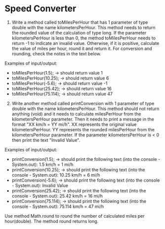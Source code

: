 # Speed Converter
1. Write a method called toMilesPerHour that has 1 parameter of type double with the name kilometersPerHour. This method needs to return the rounded value of the calculation of type long.
If the parameter kilometersPerHour is less than 0, the method toMilesPerHour needs to return -1 to indicate an invalid value.
Otherwise, if it is positive, calculate the value of miles per hour, round it and return it. For conversion and rounding, check the notes in the text below.

Examples of input/output:
 - toMilesPerHour(1.5); → should return value 1
 - toMilesPerHour(10.25); → should return value 6
 - toMilesPerHour(-5.6); → should return value -1
 - toMilesPerHour(25.42); → should return value 16
 - toMilesPerHour(75.114); → should return value 47

2. Write another method called printConversion with 1 parameter of type double with the name kilometersPerHour.
This method should not return anything (void) and it needs to calculate milesPerHour from the kilometersPerHour parameter.
Then it needs to print a message in the format "XX km/h = YY mi/h".
XX represents the original value kilometersPerHour.
YY represents the rounded milesPerHour from the kilometersPerHour parameter.
If the parameter kilometersPerHour is < 0 then print the text "Invalid Value".

Examples of input/output:
 - printConversion(1.5); → should print the following text (into the console - System.out): 1.5 km/h = 1 mi/h
 - printConversion(10.25); → should print the following text (into the console - System.out): 10.25 km/h = 6 mi/h
 - printConversion(-5.6); → should print the following text (into the console - System.out): Invalid Value
 - printConversion(25.42); → should print the following text (into the console - System.out): 25.42 km/h = 16 mi/h
 - printConversion(75.114); → should print the following text (into the console - System.out): 75.114 km/h = 47 mi/h

Use method Math.round to round the number of calculated miles per hour(double). The method round returns long.